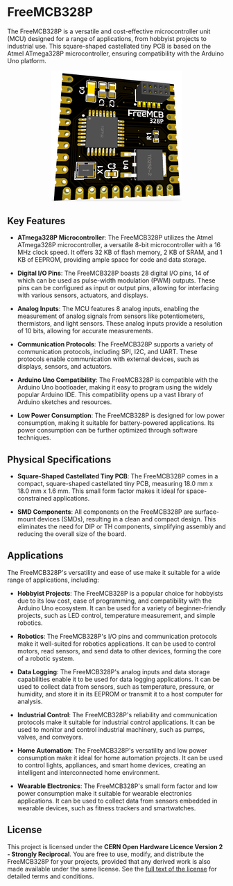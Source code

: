 # FreeMCB328P

The FreeMCB328P is a versatile and cost-effective microcontroller unit (MCU) designed for a range of applications, from hobbyist projects to industrial use. This square-shaped castellated tiny PCB is based on the Atmel ATmega328P microcontroller, ensuring compatibility with the Arduino Uno platform.

<p align="center">
    <img src="assets/FreeMCB328P-Preview.png" width="300px" />
</p>

## Key Features

- **ATmega328P Microcontroller**: The FreeMCB328P utilizes the Atmel ATmega328P microcontroller, a versatile 8-bit microcontroller with a 16 MHz clock speed. It offers 32 KB of flash memory, 2 KB of SRAM, and 1 KB of EEPROM, providing ample space for code and data storage.

- **Digital I/O Pins**: The FreeMCB328P boasts 28 digital I/O pins, 14 of which can be used as pulse-width modulation (PWM) outputs. These pins can be configured as input or output pins, allowing for interfacing with various sensors, actuators, and displays.

- **Analog Inputs**: The MCU features 8 analog inputs, enabling the measurement of analog signals from sensors like potentiometers, thermistors, and light sensors. These analog inputs provide a resolution of 10 bits, allowing for accurate measurements.

- **Communication Protocols**: The FreeMCB328P supports a variety of communication protocols, including SPI, I2C, and UART. These protocols enable communication with external devices, such as displays, sensors, and actuators.

- **Arduino Uno Compatibility**: The FreeMCB328P is compatible with the Arduino Uno bootloader, making it easy to program using the widely popular Arduino IDE. This compatibility opens up a vast library of Arduino sketches and resources.

- **Low Power Consumption**: The FreeMCB328P is designed for low power consumption, making it suitable for battery-powered applications. Its power consumption can be further optimized through software techniques.

## Physical Specifications

- **Square-Shaped Castellated Tiny PCB**: The FreeMCB328P comes in a compact, square-shaped castellated tiny PCB, measuring 18.0 mm x 18.0 mm x 1.6 mm. This small form factor makes it ideal for space-constrained applications.

- **SMD Components**: All components on the FreeMCB328P are surface-mount devices (SMDs), resulting in a clean and compact design. This eliminates the need for DIP or TH components, simplifying assembly and reducing the overall size of the board.

## Applications

The FreeMCB328P's versatility and ease of use make it suitable for a wide range of applications, including:

- **Hobbyist Projects**: The FreeMCB328P is a popular choice for hobbyists due to its low cost, ease of programming, and compatibility with the Arduino Uno ecosystem. It can be used for a variety of beginner-friendly projects, such as LED control, temperature measurement, and simple robotics.

- **Robotics**: The FreeMCB328P's I/O pins and communication protocols make it well-suited for robotics applications. It can be used to control motors, read sensors, and send data to other devices, forming the core of a robotic system.

- **Data Logging**: The FreeMCB328P's analog inputs and data storage capabilities enable it to be used for data logging applications. It can be used to collect data from sensors, such as temperature, pressure, or humidity, and store it in its EEPROM or transmit it to a host computer for analysis.

- **Industrial Control**: The FreeMCB328P's reliability and communication protocols make it suitable for industrial control applications. It can be used to monitor and control industrial machinery, such as pumps, valves, and conveyors.

- **Home Automation**: The FreeMCB328P's versatility and low power consumption make it ideal for home automation projects. It can be used to control lights, appliances, and smart home devices, creating an intelligent and interconnected home environment.

- **Wearable Electronics**: The FreeMCB328P's small form factor and low power consumption make it suitable for wearable electronics applications. It can be used to collect data from sensors embedded in wearable devices, such as fitness trackers and smartwatches.

## License

This project is licensed under the **CERN Open Hardware Licence Version 2 - Strongly Reciprocal**. You are free to use, modify, and distribute the FreeMCB328P for your projects, provided that any derived work is also made available under the same license. See the [full text of the license](LICENSE) for detailed terms and conditions.